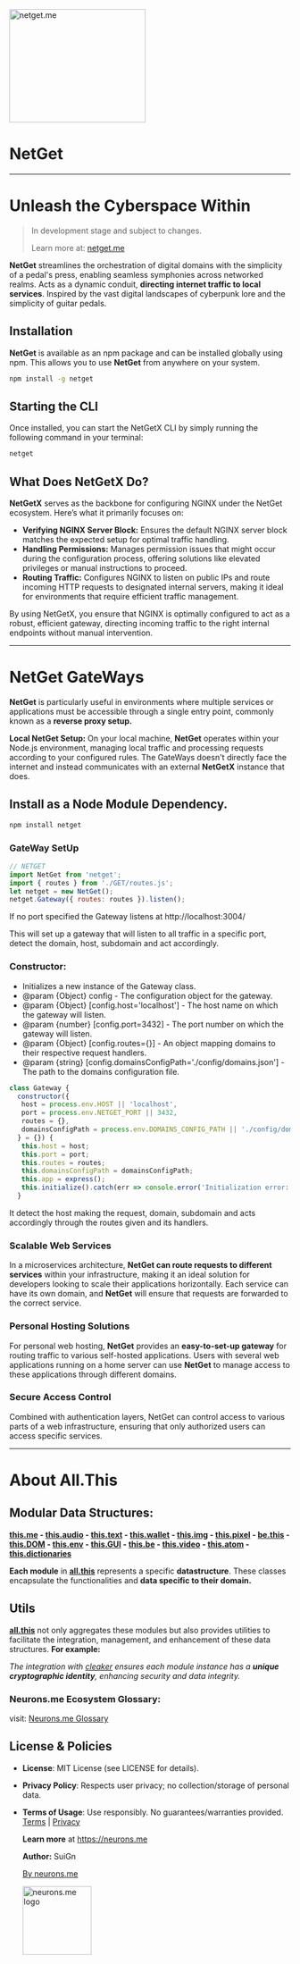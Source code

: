 <img src="https://suign.github.io/assets/imgs/netget.png" alt="netget.me" width="244" height="203">

# NetGet

-----------
# Unleash the Cyberspace Within

> In development stage and subject to changes.
>
> Learn more at: [netget.me](https://netget.me)

**NetGet** streamlines the orchestration of digital domains with the simplicity of a pedal's press, enabling seamless symphonies across networked realms. Acts as a dynamic conduit, **directing internet traffic to local services**. Inspired by the vast digital landscapes of cyberpunk lore and the simplicity of guitar pedals.



## Installation

**NetGet** is available as an npm package and can be installed globally using npm. This allows you to use **NetGet** from anywhere on your system.

```bash
npm install -g netget
```

## Starting the CLI

Once installed, you can start the NetGetX CLI by simply running the following command in your terminal:

```bash
netget
```

## What Does NetGetX Do?

**NetGetX** serves as the backbone for configuring NGINX under the NetGet ecosystem. Here’s what it primarily focuses on:

- **Verifying NGINX Server Block:** Ensures the default NGINX server block matches the expected setup for optimal traffic handling.
- **Handling Permissions:** Manages permission issues that might occur during the configuration process, offering solutions like elevated privileges or manual instructions to proceed.
- **Routing Traffic:** Configures NGINX to listen on public IPs and route incoming HTTP requests to designated internal servers, making it ideal for environments that require efficient traffic management.

By using NetGetX, you ensure that NGINX is optimally configured to act as a robust, efficient gateway, directing incoming traffic to the right internal endpoints without manual intervention.

---

# NetGet GateWays

**NetGet** is particularly useful in environments where multiple services or applications must be accessible through a single entry point, commonly known as a **reverse proxy setup.**

**Local NetGet Setup:** On your local machine, **NetGet** operates within your Node.js environment, managing local traffic and processing requests according to your configured rules. The GateWays doesn't directly face the internet and instead communicates with an external **NetGetX** instance that does.

## Install as a Node Module Dependency.

```bash
npm install netget
```

### GateWay SetUp

```js
// NETGET
import NetGet from 'netget';
import { routes } from './GET/routes.js';
let netget = new NetGet();
netget.Gateway({ routes: routes }).listen();
```

If no port specified the Gateway listens at http://localhost:3004/

This will set up a gateway that will listen to all traffic in a specific port, detect the domain, host, subdomain and act accordingly.

### Constructor:

* Initializes a new instance of the Gateway class.
* @param {Object} config - The configuration object for the gateway.
* @param {Object} [config.host='localhost']  - The host name on which the gateway will listen.
* @param {number} [config.port=3432] - The port number on which the gateway will listen.
* @param {Object} [config.routes={}] - An object mapping domains to their respective request handlers.
* @param {string} [config.domainsConfigPath='./config/domains.json'] - The path to the domains configuration file.

```js
class Gateway {
  constructor({   
   host = process.env.HOST || 'localhost', 
   port = process.env.NETGET_PORT || 3432, 
   routes = {},
   domainsConfigPath = process.env.DOMAINS_CONFIG_PATH || './config/domains.json' 
  } = {}) {
   this.host = host;
   this.port = port;
   this.routes = routes;
   this.domainsConfigPath = domainsConfigPath;
   this.app = express();
   this.initialize().catch(err => console.error('Initialization error:', err));
  }
```



It detect the host making the request, domain, subdomain and acts accordingly through the routes given and its handlers.




### Scalable Web Services
In a microservices architecture, **NetGet can route requests to different services** within your infrastructure, making it an ideal solution for developers looking to scale their applications horizontally. Each service can have its own domain, and **NetGet** will ensure that requests are forwarded to the correct service.

### Personal Hosting Solutions
For personal web hosting, **NetGet** provides an **easy-to-set-up gateway** for routing traffic to various self-hosted applications. Users with several web applications running on a home server can use **NetGet** to manage access to these applications through different domains.

### Secure Access Control
Combined with authentication layers, NetGet can control access to various parts of a web infrastructure, ensuring that only authorized users can access specific services.

----------

# About All.This

## Modular Data Structures:

**[this.me](https://suign.github.io/this.me)  - [this.audio](https://suign.github.io/this.audio) - [this.text](https://suign.github.io/this.text) - [this.wallet](https://suign.github.io/this.wallet) - [this.img](https://suign.github.io/this.img) - [this.pixel](https://suign.github.io/Pixels) - [be.this](https://suign.github.io/be.this) - [this.DOM](https://suign.github.io/this.DOM) - [this.env](https://suign.github.io/this.env/) - [this.GUI](https://suign.github.io/this.GUI) - [this.be](https://suign.github.io/this.be) - [this.video](https://suign.github.io/this.video) - [this.atom](https://suign.github.io/this.atom) - [this.dictionaries](https://suign.github.io/this.dictionaries/)**

**Each module** in **[all.this](https://neurons.me/all-this)** represents a specific **datastructure**. These classes encapsulate the functionalities and **data specific to their domain.**

## **Utils**

**[all.this](https://neurons.me/all-this)** not only aggregates these modules but also provides utilities to facilitate the integration, management, and enhancement of these data structures. **For example:**

*The integration with [cleaker](https://suign.github.io/cleaker/) ensures each module instance has a **unique cryptographic identity**, enhancing security and data integrity.*

### Neurons.me Ecosystem Glossary:

visit: [Neurons.me Glossary](https://suign.github.io/neurons.me/Glossary) 

## License & Policies

- **License**: MIT License (see LICENSE for details).

- **Privacy Policy**: Respects user privacy; no collection/storage of personal data.

- **Terms of Usage**: Use responsibly. No guarantees/warranties provided. [Terms](https://www.neurons.me/terms-of-use) | [Privacy](https://www.neurons.me/privacy-policy)

  **Learn more** at https://neurons.me

  **Author:** SuiGn

  [By neurons.me](https://neurons.me)

  <img src="https://suign.github.io/neurons.me/neurons_logo.png" alt="neurons.me logo" width="123" height="123" style="width123px; height:123px;">
